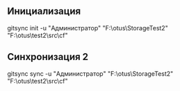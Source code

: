 ## Инициализация

gitsync init -u "Администратор" "F:\otus\StorageTest2" "F:\otus\test2\src\cf"

## Синхронизация 2

gitsync sync -u "Администратор" "F:\otus\StorageTest2" "F:\otus\test2\src\cf"